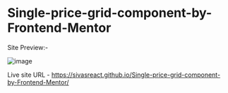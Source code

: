 # Single-price-grid-component-by-Frontend-Mentor
Site Preview:-

![image](https://github.com/sivaraja83/Single-price-grid-component-by-Frontend-Mentor/assets/119665983/36ac9400-7910-4c5d-a2e7-6f715336c4e3)

Live site URL - https://sivasreact.github.io/Single-price-grid-component-by-Frontend-Mentor/
